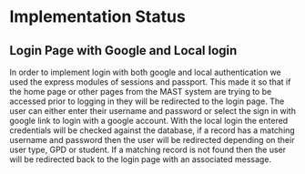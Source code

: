 # Implementation Status

## Login Page with Google and Local login

In order to implement login with both google and local authentication we used the express modules of sessions and passport. This made it so that if the home page or other pages from the MAST system are trying to be accessed prior to logging in they will be redirected to the login page. The user can either enter their username and password or select the sign in with google link to login with a google account. With the local login the entered credentials will be checked against the database, if a record has a matching username and password then the user will be redirected depending on their user type, GPD or student. If a matching record is not found then the user will be redirected back to the login page with an associated message. 
